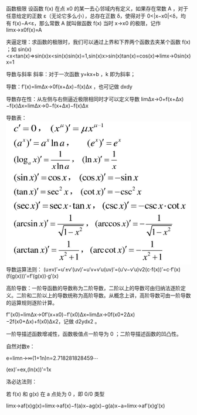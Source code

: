 函数极限
设函数 f(x) 在点 x0 的某一去心邻域内有定义，如果存在常数 A ，对于任意给定的正数 ε（无论它多么小），总存在正数 δ，使得对于 0<|x−x0|<δ，均有 f(x)−A<ε，那么常数 A 就叫做函数 f(x) 当时 x→x0 的极限，记作
limx→x0f(x)=A

夹逼定理：求函数的极限时，我们可以通过上界和下界两个函数去夹某个函数 f(x) ；如
sin(x)<x<tan(x)⇒sin(x)x<sin(x)sin(x)=1,sin(x)x>sin(x)tan(x)=cos(x)⇒limx→0sin(x)x=1

导数与斜率
斜率：对于一次函数 y=kx+b ，k 即为斜率；

导数：f′(x)=limΔx→0f(x+Δx)−f(x)Δx ，也可记做 dxdy

导数存在性：从左侧与右侧逼近极限相同时才可以定义导数 limΔx→0+f(x+Δx)−f(x)Δx=limΔx→0−f(x+Δx)−f(x)Δx

导数表：
<img src="../img/dsb.png">
导数运算法则：
(u±v)′=u′±v′(uv)′=u′v+v′u(uv)′=(u′v−v′u)v2(c⋅f(x))′=c⋅f′(x)(f(g(x)))′=f′(g(x))⋅g′(x)

高阶导数：一阶导函数的导数称为二阶导数，二阶以上的导数可由归纳法逐阶定义。二阶和二阶以上的导数统称为高阶导数。从概念上讲，高阶导数可由一阶导数的运算规则逐阶计算。

f′′(x0)=limΔx→0f′(x+x0)−f′(x0)Δx=limΔx→0f(x0+2Δx)−2f(x0+Δx)+f(x0)Δx2，记做 d2ydx2 。

一阶导描述函数增减性，函数极值点一阶导为 0 ；二阶导描述函数的凹凸性。

自然对数e：

e=limn→∞(1+1n)n=2.718281828459⋯

(ex)′=ex,(ln(x))′=1x

洛必达法则：

若 f(x) 和 g(x) 在 a 点处为 0 ，即 0/0 类型

limx→af(x)g(x)=limx→af(x)−f(a)x−ag(x)−g(a)x−a=limx→af′(x)g′(x)



